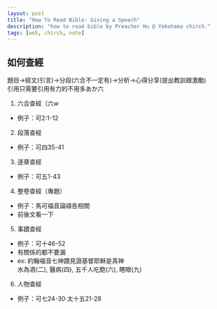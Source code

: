 ```yaml
---
layout: post
title: "How To Read Bible: Giving a Speech"
description: "how to read bible by Preacher Hu @ Yokohama chirch."
tags: [web, chirch, note]
---
```

## 如何查經
題目->經文(引言)->分段(六合不一定有)->分析->心得分享(提出教訓跟激勵)<br>
引用只需要引用有力的不用多あか六

1. 六合查經（六w
  - 例子：可2:1-12
2. 段落查經
  - 例子：可四35-41
3. 逐章查經
  - 例子：可五1-43
4. 整卷查經（專題）
  - 例子：馬可福音論禱告相關
  - 前後文看一下
5. 事蹟查經
  - 例子：可十46-52
  - 有關係的都不要漏
  - ex: 約翰福音七神蹟見證基督耶穌是真神<br>
    水為酒(二), 醫病(四), 五千人吃飽(六), 瞎眼(九)
6. 人物查經
  - 例子：可七24-30·太十五21-28
